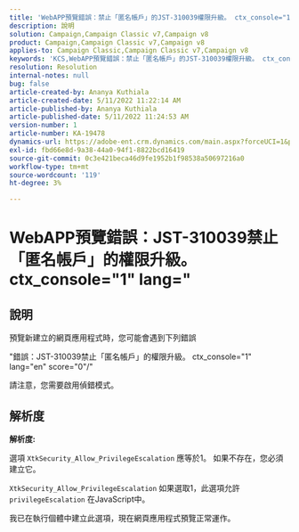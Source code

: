 ```yaml
---
title: 'WebAPP預覽錯誤：禁止「匿名帳戶」的JST-310039權限升級。 ctx_console="1" lang="'
description: 說明
solution: Campaign,Campaign Classic v7,Campaign v8
product: Campaign,Campaign Classic v7,Campaign v8
applies-to: Campaign Classic,Campaign Classic v7,Campaign v8
keywords: 'KCS,WebAPP預覽錯誤：禁止「匿名帳戶」的JST-310039權限升級。 ctx_console="1" lang="'
resolution: Resolution
internal-notes: null
bug: false
article-created-by: Ananya Kuthiala
article-created-date: 5/11/2022 11:22:14 AM
article-published-by: Ananya Kuthiala
article-published-date: 5/11/2022 11:24:53 AM
version-number: 1
article-number: KA-19478
dynamics-url: https://adobe-ent.crm.dynamics.com/main.aspx?forceUCI=1&pagetype=entityrecord&etn=knowledgearticle&id=d8560f95-1cd1-ec11-a7b5-0022480a8e40
exl-id: fbd66e8d-9a38-44a0-94f1-8822bcd16419
source-git-commit: 0c3e421beca46d9fe1952b1f98538a50697216a0
workflow-type: tm+mt
source-wordcount: '119'
ht-degree: 3%

---
```


# WebAPP預覽錯誤：JST-310039禁止「匿名帳戶」的權限升級。 ctx_console=&quot;1&quot; lang=&quot;

## 說明


預覽新建立的網頁應用程式時，您可能會遇到下列錯誤

&quot;錯誤：JST-310039禁止「匿名帳戶」的權限升級。 ctx_console=&quot;1&quot; lang=&quot;en&quot; score=&quot;0&quot;/&quot;

請注意，您需要啟用偵錯模式。


## 解析度


<b>解析度:</b>

選項 `XtkSecurity_Allow_PrivilegeEscalation` 應等於1。 如果不存在，您必須建立它。

`XtkSecurity_Allow_PrivilegeEscalation` 如果選取1，此選項允許 `privilegeEscalation` 在JavaScript中。

我已在執行個體中建立此選項，現在網頁應用程式預覽正常運作。
